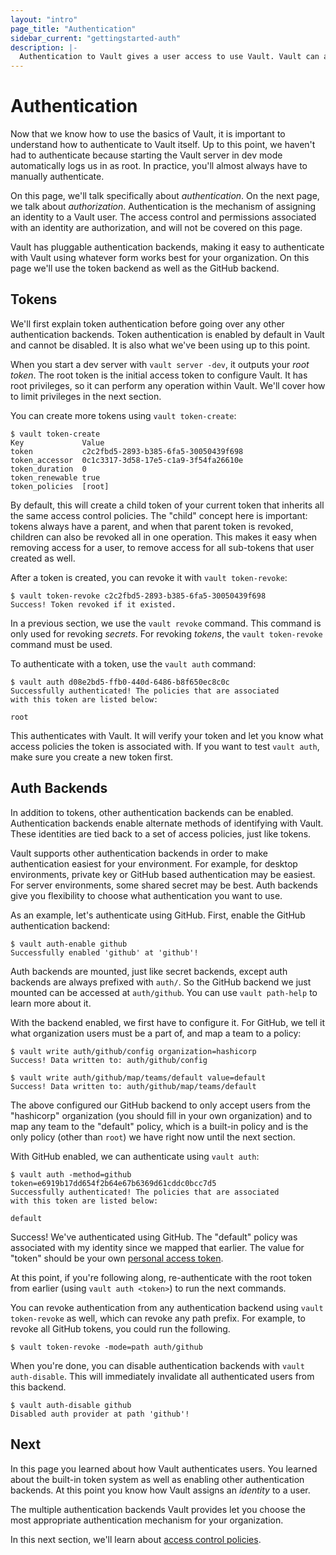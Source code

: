 ```yaml
---
layout: "intro"
page_title: "Authentication"
sidebar_current: "gettingstarted-auth"
description: |-
  Authentication to Vault gives a user access to use Vault. Vault can authenticate using multiple methods.
---
```


# Authentication

Now that we know how to use the basics of Vault, it is important to understand
how to authenticate to Vault itself. Up to this point, we haven't had to
authenticate because starting the Vault server in dev mode automatically logs
us in as root. In practice, you'll almost always have to manually authenticate.

On this page, we'll talk specifically about _authentication_. On the next
page, we talk about _authorization_.
Authentication is the mechanism of assigning an identity to a Vault user.
The access control and permissions associated with an identity are
authorization, and will not be covered on this page.

Vault has pluggable authentication backends, making it easy to authenticate
with Vault using whatever form works best for your organization. On this page
we'll use the token backend as well as the GitHub backend.

## Tokens

We'll first explain token authentication before going over any other
authentication backends. Token authentication is enabled by default in
Vault and cannot be disabled. It is also what we've been using up to this
point.

When you start a dev server with `vault server -dev`, it outputs your
_root token_. The root token is the initial access token to configure Vault.
It has root privileges, so it can perform any operation within Vault.
We'll cover how to limit privileges in the next section.

You can create more tokens using `vault token-create`:

```
$ vault token-create
Key             Value
token           c2c2fbd5-2893-b385-6fa5-30050439f698
token_accessor  0c1c3317-3d58-17e5-c1a9-3f54fa26610e
token_duration  0
token_renewable true
token_policies  [root]
```

By default, this will create a child token of your current token that
inherits all the same access control policies. The "child" concept here
is important: tokens always have a parent, and when that parent token is
revoked, children can also be revoked all in one operation. This makes it
easy when removing access for a user, to remove access for all sub-tokens
that user created as well.

After a token is created, you can revoke it with `vault token-revoke`:

```
$ vault token-revoke c2c2fbd5-2893-b385-6fa5-30050439f698
Success! Token revoked if it existed.
```

In a previous section, we use the `vault revoke` command. This command
is only used for revoking _secrets_. For revoking _tokens_, the
`vault token-revoke` command must be used.

To authenticate with a token, use the `vault auth` command:

```
$ vault auth d08e2bd5-ffb0-440d-6486-b8f650ec8c0c
Successfully authenticated! The policies that are associated
with this token are listed below:

root
```

This authenticates with Vault. It will verify your token and let you know
what access policies the token is associated with. If you want to test
`vault auth`, make sure you create a new token first.

## Auth Backends

In addition to tokens, other authentication backends can be enabled.
Authentication backends enable alternate methods of identifying with Vault.
These identities are tied back to a set of access policies, just like tokens.

Vault supports other authentication backends in order to make authentication
easiest for your environment. For example, for desktop environments,
private key or GitHub based authentication may be easiest. For server
environments, some shared secret may be best. Auth backends give you
flexibility to choose what authentication you want to use.

As an example, let's authenticate using GitHub. First, enable the
GitHub authentication backend:

```
$ vault auth-enable github
Successfully enabled 'github' at 'github'!
```

Auth backends are mounted, just like secret backends, except auth
backends are always prefixed with `auth/`. So the GitHub backend we just
mounted can be accessed at `auth/github`. You can use `vault path-help` to
learn more about it.

With the backend enabled, we first have to configure it. For GitHub,
we tell it what organization users must be a part of, and map a team to a policy:

```
$ vault write auth/github/config organization=hashicorp
Success! Data written to: auth/github/config

$ vault write auth/github/map/teams/default value=default
Success! Data written to: auth/github/map/teams/default
```

The above configured our GitHub backend to only accept users from the
"hashicorp" organization (you should fill in your own organization)
and to map any team to the "default" policy, which is a built-in policy and is
the only policy (other than `root`) we have right now until the next section.

With GitHub enabled, we can authenticate using `vault auth`:

```
$ vault auth -method=github token=e6919b17dd654f2b64e67b6369d61cddc0bcc7d5
Successfully authenticated! The policies that are associated
with this token are listed below:

default
```

Success! We've authenticated using GitHub. The "default" policy was associated
with my identity since we mapped that earlier. The value for "token" should be
your own [personal access
token](https://help.github.com/articles/creating-an-access-token-for-command-line-use/).

At this point, if you're following along, re-authenticate with the root token
from earlier (using `vault auth <token>`) to run the next commands.

You can revoke authentication from any authentication backend using
`vault token-revoke` as well, which can revoke any path prefix. For
example, to revoke all GitHub tokens, you could run the following.

```
$ vault token-revoke -mode=path auth/github
```

When you're done, you can disable authentication backends with
`vault auth-disable`. This will immediately invalidate all authenticated
users from this backend.

```
$ vault auth-disable github
Disabled auth provider at path 'github'!
```

## Next

In this page you learned about how Vault authenticates users. You learned
about the built-in token system as well as enabling other authentication
backends. At this point you know how Vault assigns an _identity_ to
a user.

The multiple authentication backends Vault provides let you choose the
most appropriate authentication mechanism for your organization.

In this next section, we'll learn about
[access control policies](/intro/getting-started/acl.html).
